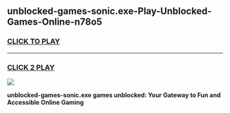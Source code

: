 
## unblocked-games-sonic.exe-Play-Unblocked-Games-Online-n78o5
<h3>
<a href="https://premium76.site?title=unblocked-games-sonic.exe&ref=25A">CLICK TO PLAY</a></h3>
<hr>

<h3>
<a href="https://premium76.site?title=unblocked-games-sonic.exe&ref=25A">CLICK 2 PLAY</a>
  
</h3>

<a href="https://premium76.site?title=unblocked-games-sonic.exe&ref=25A"><img src="https://clearcache.store/games.png"></a>


**unblocked-games-sonic.exe games unblocked: Your Gateway to Fun and Accessible Online Gaming**
